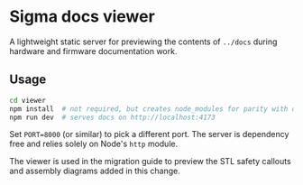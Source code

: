 # Sigma docs viewer

A lightweight static server for previewing the contents of `../docs` during
hardware and firmware documentation work.

## Usage

```bash
cd viewer
npm install  # not required, but creates node_modules for parity with other repos
npm run dev  # serves docs on http://localhost:4173
```

Set `PORT=8000` (or similar) to pick a different port.  The server is dependency
free and relies solely on Node's `http` module.

The viewer is used in the migration guide to preview the STL safety callouts and
assembly diagrams added in this change.
